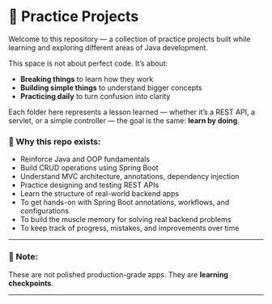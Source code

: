 # 🌱 Practice Projects

Welcome to this repository — a collection of practice projects built while learning and exploring different areas of Java development.

This space is not about perfect code. It’s about:
- **Breaking things** to learn how they work  
- **Building simple things** to understand bigger concepts  
- **Practicing daily** to turn confusion into clarity  

Each folder here represents a lesson learned — whether it’s a REST API, a servlet, or a simple controller — the goal is the same: **learn by doing**.

### 🔁 Why this repo exists:
- Reinforce Java and OOP fundamentals  
- Build CRUD operations using Spring Boot  
- Understand MVC architecture, annotations, dependency injection  
- Practice designing and testing REST APIs  
- Learn the structure of real-world backend apps
- To get hands-on with Spring Boot annotations, workflows, and configurations  
- To build the muscle memory for solving real backend problems  
- To keep track of progress, mistakes, and improvements over time  

---

### 🚧 Note:
These are not polished production-grade apps. They are **learning checkpoints**.

---

